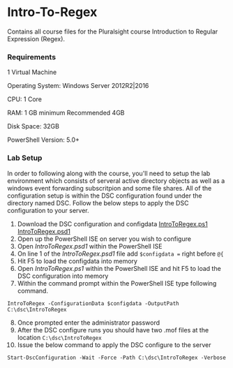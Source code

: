 # Intro-To-Regex

Contains all course files for the Pluralsight course Introduction to Regular Expression (Regex).


### Requirements


1 Virtual Machine


Operating System: Windows Server 2012R2|2016


CPU: 1 Core


RAM: 1 GB minimum Recommended 4GB


Disk Space: 32GB


PowerShell Version: 5.0+


### Lab Setup

In order to following along with the course, you'll need to setup the lab environment which consists of serveral active directory objects as well as
a windows event forwarding subscritpion and some file shares. All of the configuration setup is within the DSC configuration found under the directory
named DSC. Follow the below steps to apply the DSC configuration to your server.


1. Download the DSC configuration and configdata [IntroToRegex.ps1](https://github.com/Duffney/Intro-To-Regex/blob/master/DSC/IntroToRegex.ps1)  [IntroToRegex.psd1](https://github.com/Duffney/Intro-To-Regex/blob/master/DSC/IntroToRegex.psd1)
2. Open up the PowerShell ISE on server you wish to configure
3. Open _IntroToRegex.psd1_ within the PowerShell ISE
4. On line 1 of the _IntroToRegex.psd1_ file add `$configdata =` right before `@{`
5. Hit F5 to load the configdata into memory
6. Open _IntroToRegex.ps1_ within the PowerShell ISE and hit F5 to load the DSC configuration into memory
7. Within the command prompt within the PowerShell ISE type following command. 

`IntroToRegex -ConfigurationData $configdata -OutputPath C:\dsc\IntroToRegex`

8. Once prompted enter the administrator password
9. After the DSC configure runs you should have two .mof files at the location `C:\dsc\IntroToRegex`
10. Issue the below command to apply the DSC configure to the server 

`Start-DscConfiguration -Wait -Force -Path C:\dsc\IntroToRegex -Verbose`
